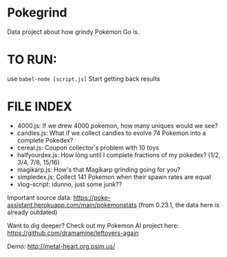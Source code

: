 # Pokegrind
Data project about how grindy Pokemon Go is.

# TO RUN:
use `babel-node [script.js]`
Start getting back results

# FILE INDEX
* 4000.js: If we drew 4000 pokemon, how many uniques would we see?
* candies.js: What if we collect candies to evolve 74 Pokemon into a complete Pokedex?
* cereal.js: Coupon collector's problem with 10 toys
* halfyourdex.js: How long until I complete fractions of my pokedex? (1/2, 3/4, 7/8, 15/16)
* magikarp.js: How's that Magikarp grinding going for you?
* simpledex.js: Collect 141 Pokemon when their spawn rates are equal
* vlog-script: idunno, just some junk??

Important source data:
https://poke-assistant.herokuapp.com/main/pokemonstats (from 0.23.1, the data here is already outdated)

Want to dig deeper? Check out my Pokemon AI project here:
https://github.com/dramamine/leftovers-again

Demo: http://metal-heart.org.psim.us/
